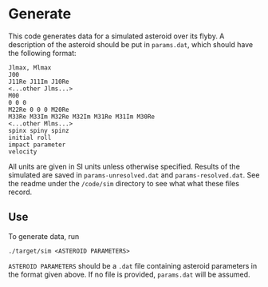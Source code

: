 # Generate

This code generates data for a simulated asteroid over its flyby. A description of the asteroid should be put in `params.dat`, which should have the following format:
```
Jlmax, Mlmax
J00
J11Re J11Im J10Re
<...other Jlms...>
M00
0 0 0
M22Re 0 0 0 M20Re
M33Re M33Im M32Re M32Im M31Re M31Im M30Re
<...other Mlms...>
spinx spiny spinz
initial roll
impact parameter
velocity
```
All units are given in SI units unless otherwise specified.
Results of the simulated are saved in `params-unresolved.dat` and `params-resolved.dat`. See the readme under the `/code/sim` directory to see what what these files record.

## Use
To generate data, run

`./target/sim <ASTEROID PARAMETERS>`

`ASTEROID PARAMETERS` should be a `.dat` file containing asteroid parameters in the format given above. If no file is provided, `params.dat` will be assumed.

